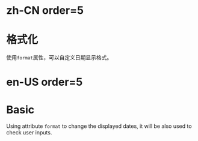 # zh-CN order=5

# 格式化

使用`format`属性，可以自定义日期显示格式。

# en-US order=5

# Basic

Using attribute `format` to change the displayed dates, it will be also used to check user inputs.
